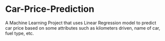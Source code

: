 # Car-Price-Prediction
A Machine Learning Project that uses Linear Regression model to predict  car price based on some attributes 
such as kilometers driven, name of car, fuel type, etc.
